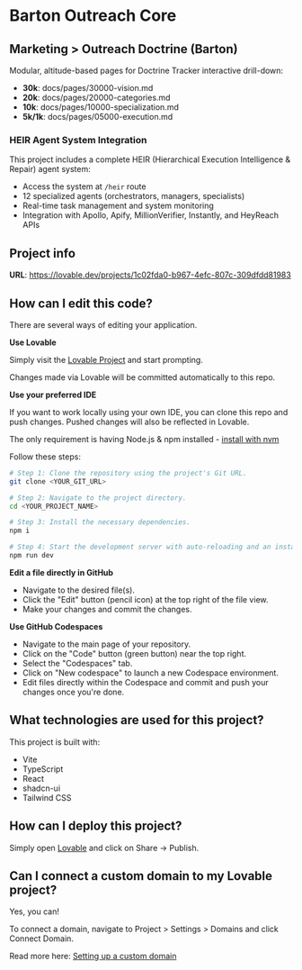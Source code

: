 # Barton Outreach Core

## Marketing > Outreach Doctrine (Barton)

Modular, altitude-based pages for Doctrine Tracker interactive drill-down:
- **30k**: docs/pages/30000-vision.md
- **20k**: docs/pages/20000-categories.md
- **10k**: docs/pages/10000-specialization.md
- **5k/1k**: docs/pages/05000-execution.md

### HEIR Agent System Integration

This project includes a complete HEIR (Hierarchical Execution Intelligence & Repair) agent system:
- Access the system at `/heir` route
- 12 specialized agents (orchestrators, managers, specialists)
- Real-time task management and system monitoring
- Integration with Apollo, Apify, MillionVerifier, Instantly, and HeyReach APIs

## Project info

**URL**: https://lovable.dev/projects/1c02fda0-b967-4efc-807c-309dfdd81983

## How can I edit this code?

There are several ways of editing your application.

**Use Lovable**

Simply visit the [Lovable Project](https://lovable.dev/projects/1c02fda0-b967-4efc-807c-309dfdd81983) and start prompting.

Changes made via Lovable will be committed automatically to this repo.

**Use your preferred IDE**

If you want to work locally using your own IDE, you can clone this repo and push changes. Pushed changes will also be reflected in Lovable.

The only requirement is having Node.js & npm installed - [install with nvm](https://github.com/nvm-sh/nvm#installing-and-updating)

Follow these steps:

```sh
# Step 1: Clone the repository using the project's Git URL.
git clone <YOUR_GIT_URL>

# Step 2: Navigate to the project directory.
cd <YOUR_PROJECT_NAME>

# Step 3: Install the necessary dependencies.
npm i

# Step 4: Start the development server with auto-reloading and an instant preview.
npm run dev
```

**Edit a file directly in GitHub**

- Navigate to the desired file(s).
- Click the "Edit" button (pencil icon) at the top right of the file view.
- Make your changes and commit the changes.

**Use GitHub Codespaces**

- Navigate to the main page of your repository.
- Click on the "Code" button (green button) near the top right.
- Select the "Codespaces" tab.
- Click on "New codespace" to launch a new Codespace environment.
- Edit files directly within the Codespace and commit and push your changes once you're done.

## What technologies are used for this project?

This project is built with:

- Vite
- TypeScript
- React
- shadcn-ui
- Tailwind CSS

## How can I deploy this project?

Simply open [Lovable](https://lovable.dev/projects/1c02fda0-b967-4efc-807c-309dfdd81983) and click on Share -> Publish.

## Can I connect a custom domain to my Lovable project?

Yes, you can!

To connect a domain, navigate to Project > Settings > Domains and click Connect Domain.

Read more here: [Setting up a custom domain](https://docs.lovable.dev/tips-tricks/custom-domain#step-by-step-guide)
